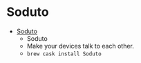 # Soduto
- [Soduto](https://soduto.com/)
  -  Soduto 
  - Make your devices talk to each other.
  - `brew cask install Soduto`
